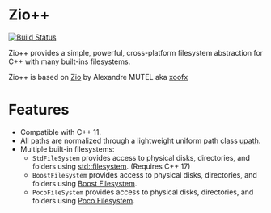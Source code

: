 Zio++
=====

[![Build Status](https://dev.azure.com/shmueliyosef/shmueliyosef/_apis/build/status/SamuelEnglard.ziopp?branchName=master)](https://dev.azure.com/shmueliyosef/shmueliyosef/_build/latest?definitionId=1&branchName=master)

Zio++ provides a simple, powerful, cross-platform filesystem abstraction for C++ with many built-ins filesystems.

Zio++ is based on [Zio](https://github.com/xoofx/zio) by Alexandre MUTEL aka [xoofx](http://xoofx.com/)

# Features

- Compatible with C++ 11.
- All paths are normalized through a lightweight uniform path class [upath](ziopp/includes/ziopp/upath.h).
- Multiple built-in filesystems:
  - `StdFileSystem` provides access to physical disks, directories, and folders using [std::filesystem](https://en.cppreference.com/w/cpp/filesystem). (Requires C++ 17)
  - `BoostFileSystem` provides access to physical disks, directories, and folders using [Boost Filesystem](http://www.boost.org/doc/libs/release/libs/filesystem/doc/index.htm).
  - `PocoFileSystem` provides access to physical disks, directories, and folders using [Poco Filesystem](https://pocoproject.org/docs/package-Foundation.Filesystem.html).